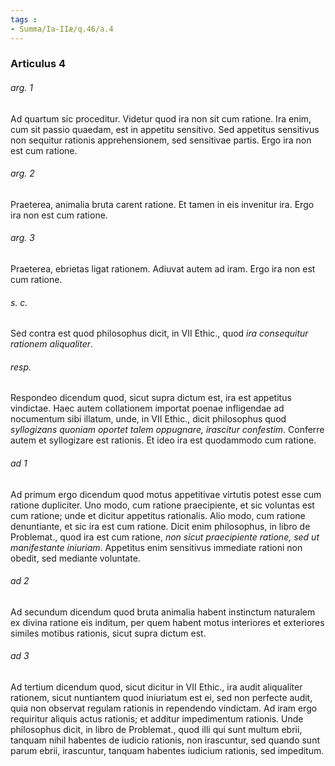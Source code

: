 ```yaml
---
tags : 
- Summa/Ia-IIæ/q.46/a.4
---
```


### Articulus 4

###### arg. 1
Ad quartum sic proceditur. Videtur quod ira non sit cum ratione. Ira enim, cum sit passio quaedam, est in appetitu sensitivo. Sed appetitus sensitivus non sequitur rationis apprehensionem, sed sensitivae partis. Ergo ira non est cum ratione.

###### arg. 2
Praeterea, animalia bruta carent ratione. Et tamen in eis invenitur ira. Ergo ira non est cum ratione.

###### arg. 3
Praeterea, ebrietas ligat rationem. Adiuvat autem ad iram. Ergo ira non est cum ratione.

###### s. c.
Sed contra est quod philosophus dicit, in VII Ethic., quod *ira consequitur rationem aliqualiter*.

###### resp.
Respondeo dicendum quod, sicut supra dictum est, ira est appetitus vindictae. Haec autem collationem importat poenae infligendae ad nocumentum sibi illatum, unde, in VII Ethic., dicit philosophus quod *syllogizans quoniam oportet talem oppugnare, irascitur confestim*. Conferre autem et syllogizare est rationis. Et ideo ira est quodammodo cum ratione.

###### ad 1
Ad primum ergo dicendum quod motus appetitivae virtutis potest esse cum ratione dupliciter. Uno modo, cum ratione praecipiente, et sic voluntas est cum ratione; unde et dicitur appetitus rationalis. Alio modo, cum ratione denuntiante, et sic ira est cum ratione. Dicit enim philosophus, in libro de Problemat., quod ira est cum ratione, *non sicut praecipiente ratione, sed ut manifestante iniuriam*. Appetitus enim sensitivus immediate rationi non obedit, sed mediante voluntate.

###### ad 2
Ad secundum dicendum quod bruta animalia habent instinctum naturalem ex divina ratione eis inditum, per quem habent motus interiores et exteriores similes motibus rationis, sicut supra dictum est.

###### ad 3
Ad tertium dicendum quod, sicut dicitur in VII Ethic., ira audit aliqualiter rationem, sicut nuntiantem quod iniuriatum est ei, sed non perfecte audit, quia non observat regulam rationis in rependendo vindictam. Ad iram ergo requiritur aliquis actus rationis; et additur impedimentum rationis. Unde philosophus dicit, in libro de Problemat., quod illi qui sunt multum ebrii, tanquam nihil habentes de iudicio rationis, non irascuntur, sed quando sunt parum ebrii, irascuntur, tanquam habentes iudicium rationis, sed impeditum.

